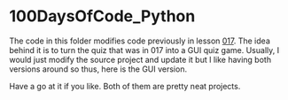 # 100DaysOfCode_Python

The code in this folder modifies code previously in lesson 
[017](https://github.com/dbeidle/100DaysOfCode_Python/tree/main/017).
The idea behind it is to turn the quiz that was in 017 
into a GUI quiz game. Usually, I would just modify the source project
and update it but I like having both versions around so thus, here is
the GUI version.

Have a go at it if you like. Both of them are pretty neat projects.